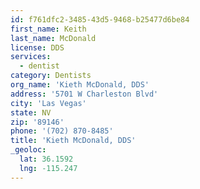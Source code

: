```yaml
---
id: f761dfc2-3485-43d5-9468-b25477d6be84
first_name: Keith
last_name: McDonald
license: DDS
services:
  - dentist
category: Dentists
org_name: 'Kieth McDonald, DDS'
address: '5701 W Charleston Blvd'
city: 'Las Vegas'
state: NV
zip: '89146'
phone: '(702) 870-8485'
title: 'Kieth McDonald, DDS'
_geoloc:
  lat: 36.1592
  lng: -115.247
---
```

